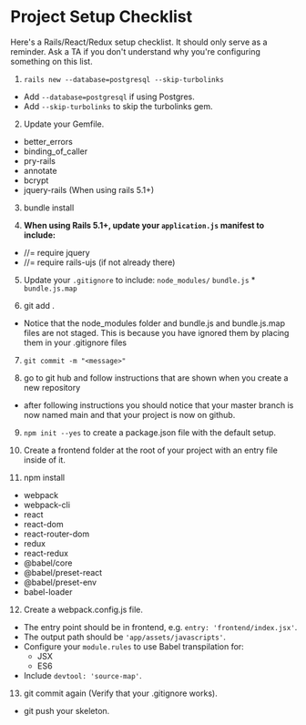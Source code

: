 # Project Setup Checklist
Here's a Rails/React/Redux setup checklist. It should only serve as a reminder. Ask a TA if you don't understand why you're configuring something on this list.

1. `rails new --database=postgresql --skip-turbolinks`

  * Add `--database=postgresql` if using Postgres.
  * Add `--skip-turbolinks` to skip the turbolinks gem.

2. Update your Gemfile.

  * better_errors
  * binding_of_caller
  * pry-rails
  * annotate
  * bcrypt
  * jquery-rails (When using rails 5.1+)

3. bundle install

4. **When using Rails 5.1+, update your `application.js` manifest to include:**

  * //= require jquery
  * //= require rails-ujs (if not already there)

5. Update your `.gitignore` to include: `node_modules/` `bundle.js` * `bundle.js.map`

6. git add .

  * Notice that the node_modules folder and bundle.js and bundle.js.map files are not staged. This is because you have ignored them by placing them in your .gitignore files

7. `git commit -m "<message>"`

8. go to git hub and follow instructions that are shown when you create a new repository

  * after following instructions you should notice that your master branch is now named main and that your project is now on github.

9. `npm init --yes` to create a package.json file with the default setup.

10. Create a frontend folder at the root of your project with an entry file inside of it.

11. npm install

  * webpack
  * webpack-cli
  * react
  * react-dom
  * react-router-dom
  * redux
  * react-redux
  * @babel/core
  * @babel/preset-react
  * @babel/preset-env
  * babel-loader

12. Create a webpack.config.js file.

  * The entry point should be in frontend, e.g. `entry: 'frontend/index.jsx'`.
  * The output path should be `'app/assets/javascripts'`.
  * Configure your `module.rules` to use Babel transpilation for:
    * JSX
    * ES6
  * Include `devtool: 'source-map'`.

13. git commit again (Verify that your .gitignore works).

  * git push your skeleton.